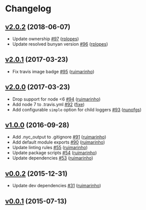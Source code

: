 # Changelog

## [v2.0.2](https://github.com/uphold/debugnyan/releases/tag/v2.0.2) (2018-06-07)
- Update ownership [\#97](https://github.com/uphold/debugnyan/pull/97) ([rplopes](https://github.com/rplopes))
- Update resolved bunyan version [\#96](https://github.com/uphold/debugnyan/pull/96) ([rplopes](https://github.com/rplopes))

## [v2.0.1](https://github.com/uphold/debugnyan/releases/tag/v2.0.1) (2017-03-23)
- Fix travis image badge [\#95](https://github.com/uphold/debugnyan/pull/95) ([ruimarinho](https://github.com/ruimarinho))

## [v2.0.0](https://github.com/uphold/debugnyan/releases/tag/v2.0.0) (2017-03-23)
- Drop support for node <6 [\#94](https://github.com/uphold/debugnyan/pull/94) ([ruimarinho](https://github.com/ruimarinho))
- Add node 7 to .travis.yml [\#92](https://github.com/uphold/debugnyan/pull/92) ([fixe](https://github.com/fixe))
- Add configurable `simple` option for child loggers [\#93](https://github.com/uphold/debugnyan/pull/93) ([nunofgs](https://github.com/nunofgs))

## [v1.0.0](https://github.com/uphold/debugnyan/releases/tag/v1.0.0) (2016-09-28)
- Add .nyc_output to .gitignore [\#91](https://github.com/uphold/debugnyan/pull/91) ([ruimarinho](https://github.com/ruimarinho))
- Add default module exports [\#90](https://github.com/uphold/debugnyan/pull/90) ([ruimarinho](https://github.com/ruimarinho))
- Update linting rules [\#55](https://github.com/uphold/debugnyan/pull/55) ([ruimarinho](https://github.com/ruimarinho))
- Update package scripts [\#54](https://github.com/uphold/debugnyan/pull/54) ([ruimarinho](https://github.com/ruimarinho))
- Update dependencies [\#53](https://github.com/uphold/debugnyan/pull/53) ([ruimarinho](https://github.com/ruimarinho))

## [v0.0.2](https://github.com/uphold/debugnyan/releases/tag/v0.0.2) (2015-12-31)
- Update dev dependencies [\#31](https://github.com/uphold/debugnyan/pull/31) ([ruimarinho](https://github.com/ruimarinho))

## [v0.0.1](https://github.com/uphold/debugnyan/releases/tag/v0.0.1) (2015-07-13)

